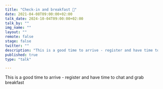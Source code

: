 ```yaml
---
title: "Check-in and breakfast 🥐"
date: 2021-04-08T09:00:00+02:00
talk_date: 2024-10-04T09:00:00+02:00
talk_by: ""
img_name: ""
layout: ""
remote: false
stage: false
twitter: ""
description: "This is a good time to arrive - register and have time to chat and grab breakfast"
published: true
type: "talk"

---
```


This is a good time to arrive - register and have time to chat and grab breakfast
